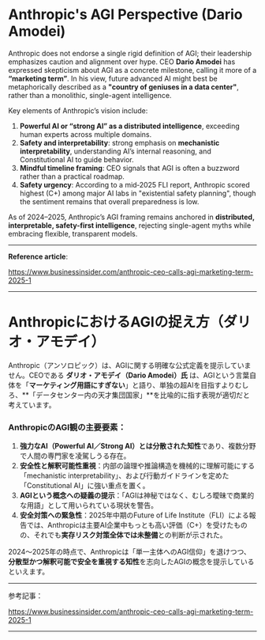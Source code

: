 # Anthropic's AGI Perspective (Dario Amodei)

Anthropic does not endorse a single rigid definition of AGI; their leadership emphasizes caution and alignment over hype. CEO **Dario Amodei** has expressed skepticism about AGI as a concrete milestone, calling it more of a **“marketing term”**. In his view, future advanced AI might best be metaphorically described as a **"country of geniuses in a data center"**, rather than a monolithic, single-agent intelligence.

Key elements of Anthropic’s vision include:

1. **Powerful AI or “strong AI” as a distributed intelligence**, exceeding human experts across multiple domains.  
2. **Safety and interpretability**: strong emphasis on **mechanistic interpretability**, understanding AI’s internal reasoning, and Constitutional AI to guide behavior.
3. **Mindful timeline framing**: CEO signals that AGI is often a buzzword rather than a practical roadmap.  
4. **Safety urgency**: According to a mid‑2025 FLI report, Anthropic scored highest (C+) among major AI labs in "existential safety planning", though the sentiment remains that overall preparedness is low.

As of 2024–2025, Anthropic’s AGI framing remains anchored in **distributed, interpretable, safety-first intelligence**, rejecting single-agent myths while embracing flexible, transparent models.

------

**Reference article**:

https://www.businessinsider.com/anthropic-ceo-calls-agi-marketing-term-2025-1

---

# AnthropicにおけるAGIの捉え方（ダリオ・アモデイ）

Anthropic（アンソロピック）は、AGIに関する明確な公式定義を提示していません。CEOである **ダリオ・アモデイ（Dario Amodei）氏** は、AGIという言葉自体を「**マーケティング用語にすぎない**」と語り、単独の超AIを目指すよりむしろ、**「データセンター内の天才集団国家」**を比喩的に指す表現が適切だと考えています。

### AnthropicのAGI観の主要要素：

1. **強力なAI（Powerful AI／Strong AI）とは分散された知性**であり、複数分野で人間の専門家を凌駕しうる存在。  
2. **安全性と解釈可能性重視**：内部の論理や推論構造を機械的に理解可能にする「mechanistic interpretability」、および行動ガイドラインを定めた「Constitutional AI」に強い重点を置く。
3. **AGIという概念への疑義の提示**：「AGIは神秘ではなく、むしろ曖昧で商業的な用語」として用いられている現状を警告。  
4. **安全対策への緊急性**：2025年中期のFuture of Life Institute（FLI）による報告では、Anthropicは主要AI企業中もっとも高い評価（C+）を受けたものの、それでも**実存リスク対策全体では未整備**との判断が示された。

2024〜2025年の時点で、Anthropicは「単一主体へのAGI信仰」を退けつつ、**分散型かつ解釈可能で安全を重視する知性**を志向したAGIの概念を提示しているといえます。

------

参考記事：

https://www.businessinsider.com/anthropic-ceo-calls-agi-marketing-term-2025-1

------

